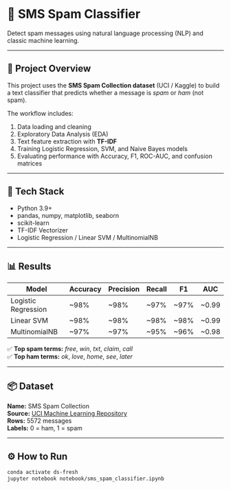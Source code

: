 # 📨 SMS Spam Classifier

Detect spam messages using natural language processing (NLP) and classic machine learning.

---

## 🎯 Project Overview
This project uses the **SMS Spam Collection dataset** (UCI / Kaggle) to build a text classifier that predicts whether a message is *spam* or *ham* (not spam).  

The workflow includes:
1. Data loading and cleaning  
2. Exploratory Data Analysis (EDA)  
3. Text feature extraction with **TF-IDF**  
4. Training Logistic Regression, SVM, and Naive Bayes models  
5. Evaluating performance with Accuracy, F1, ROC-AUC, and confusion matrices  

---

## 🧰 Tech Stack
- Python 3.9+
- pandas, numpy, matplotlib, seaborn
- scikit-learn
- TF-IDF Vectorizer
- Logistic Regression / Linear SVM / MultinomialNB

---

## 📊 Results
| Model | Accuracy | Precision | Recall | F1 | AUC |
|-------|-----------|------------|---------|----|------|
| Logistic Regression | ~98% | ~98% | ~97% | ~97% | ~0.99 |
| Linear SVM | ~98% | ~98% | ~98% | ~98% | ~0.99 |
| MultinomialNB | ~97% | ~97% | ~95% | ~96% | ~0.98 |

✅ **Top spam terms:** *free*, *win*, *txt*, *claim*, *call*  
✅ **Top ham terms:** *ok*, *love*, *home*, *see*, *later*

---

## 📦 Dataset
**Name:** SMS Spam Collection  
**Source:** [UCI Machine Learning Repository](https://archive.ics.uci.edu/ml/datasets/sms+spam+collection)  
**Rows:** 5572 messages  
**Labels:** 0 = ham, 1 = spam

---

## ⚙️ How to Run
```bash
conda activate ds-fresh
jupyter notebook notebook/sms_spam_classifier.ipynb
